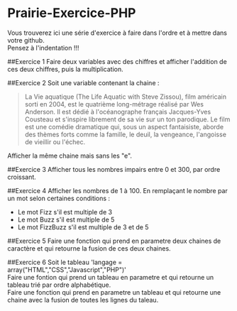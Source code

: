 # Prairie-Exercice-PHP
Vous trouverez ici une série d'exercice à faire dans l'ordre et à mettre dans votre github.  
Pensez à l'indentation !!!  

##Exercice 1
Faire deux variables avec des chiffres et afficher l'addition de ces deux chiffres, puis la multiplication.

##Exercice 2
Soit une variable contenant la chaine :
>La Vie aquatique (The Life Aquatic with Steve Zissou), film américain sorti en 2004, est le quatrième long-métrage réalisé par Wes Anderson. Il est dédié à l'océanographe français Jacques-Yves Cousteau et s'inspire librement de sa vie sur un ton parodique. Le film est une comédie dramatique qui, sous un aspect fantaisiste, aborde des thèmes forts comme la famille, le deuil, la vengeance, l'angoisse de vieillir ou l'échec.  

Afficher la même chaine mais sans les "e".

##Exercice 3
Afficher tous les nombres impairs entre 0 et 300, par ordre croissant.

##Exercice 4
Afficher les nombres de 1 à 100. En remplaçant le nombre par un mot selon certaines conditions :
 - Le mot Fizz s'il est multiple de 3
 - Le mot Buzz s'il est multiple de 5
 - Le mot FizzBuzz s'il est multiple de 3 et de 5  

##Exercice 5
Faire une fonction qui prend en parametre deux chaines de caractère et qui retourne la fusion de ces deux chaines.

##Exercice 6
Soit le tableau 'langage = array("HTML","CSS","Javascript","PHP")'  
Faire une fontion qui prend un tableau en parametre et qui retourne un tableau trié par ordre alphabétique.  
Faire une fonction qui prend en parametre un tableau et qui retourne une chaine avec la fusion de toutes les lignes du taleau.

